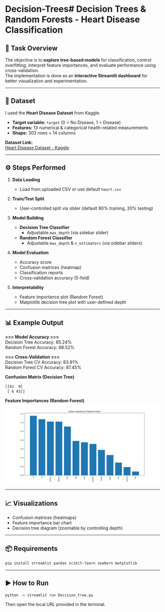 # Decision-Trees# Decision Trees & Random Forests - Heart Disease Classification

## 📌 Task Overview

The objective is to **explore tree-based models** for classification, control overfitting, interpret feature importances, and evaluate performance using cross-validation.  
The implementation is done as an **interactive Streamlit dashboard** for better visualization and experimentation.

---

## 📂 Dataset
I used the **Heart Disease Dataset** from Kaggle.  

- **Target variable:** `target` (0 = No Disease, 1 = Disease)  
- **Features:** 13 numerical & categorical health-related measurements  
- **Shape:** 303 rows × 14 columns  

**Dataset Link:**  
[Heart Disease Dataset - Kaggle](https://www.kaggle.com/datasets/johnsmith88/heart-disease-dataset)  

---

## ⚙️ Steps Performed
1. **Data Loading**
   - Load from uploaded CSV or use default `heart.csv`

2. **Train/Test Split**
   - User-controlled split via slider (default 80% training, 20% testing)

3. **Model Building**
   - **Decision Tree Classifier**
     - Adjustable `max_depth` (via sidebar slider)
   - **Random Forest Classifier**
     - Adjustable `max_depth` & `n_estimators` (via sidebar sliders)

4. **Model Evaluation**
   - Accuracy score
   - Confusion matrices (heatmap)
   - Classification reports
   - Cross-validation accuracy (5-fold)

5. **Interpretability**
   - Feature importance plot (Random Forest)
   - Matplotlib decision tree plot with user-defined depth

---

## 📊 Example Output

**=== Model Accuracy ===**  
Decision Tree Accuracy: 85.24%  
Random Forest Accuracy: 88.52%  

**=== Cross-Validation ===**  
Decision Tree CV Accuracy: 83.91%  
Random Forest CV Accuracy: 87.45%  

**Confusion Matrix (Decision Tree)**  
```
[[41  9]
 [ 6 43]]
```

**Feature Importances (Random Forest)**  
![feature_importance](plots/feature_importance.png)

---

## 📈 Visualizations
- Confusion matrices (heatmaps)  
- Feature importance bar chart  
- Decision tree diagram (zoomable by controlling depth)  

---

## 📦 Requirements
```bash
pip install streamlit pandas scikit-learn seaborn matplotlib
```

---

## ▶ How to Run
```bash
python -m streamlit run Decision_tree.py
```
Then open the local URL provided in the terminal.
